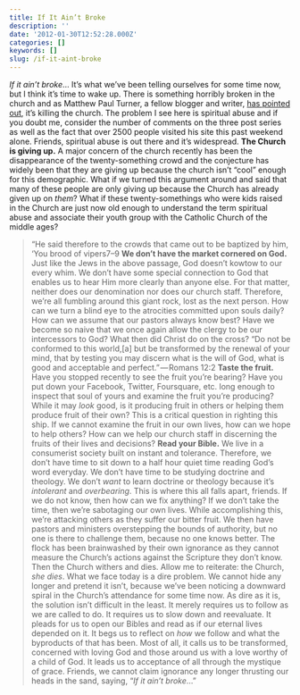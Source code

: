 ```yaml
---
title: If It Ain’t Broke
description: ''
date: '2012-01-30T12:52:28.000Z'
categories: []
keywords: []
slug: /if-it-aint-broke
---
```

_If it ain’t broke_… It’s what we’ve been telling ourselves for some time now, but I think it’s time to wake up. There is something horribly broken in the church and as Matthew Paul Turner, a fellow blogger and writer, [has pointed out](http://matthewpaulturner.net/jesus-needs-new-pr/spiritual-abuse-must-stop-a-blog-post/), it’s killing the church. The problem I see here is spiritual abuse and if you doubt me, consider the number of comments on the three post series as well as the fact that over 2500 people visited his site this past weekend alone. Friends, spiritual abuse is out there and it’s widespread.
**The Church is giving up.** A major concern of the church recently has been the disappearance of the twenty-something crowd and the conjecture has widely been that they are giving up because the church isn’t “cool” enough for this demographic. What if we turned this argument around and said that many of these people are only giving up because the Church has already given up on _them_? What if these twenty-somethings who were kids raised in the Church are just now old enough to understand the term spiritual abuse and associate their youth group with the Catholic Church of the middle ages?
> “He said therefore to the crowds that came out to be baptized by him, ‘You brood of vipers7–9
**We don’t have the market cornered on God.** Just like the Jews in the above passage, God doesn’t kowtow to our every whim. We don’t have some special connection to God that enables us to hear Him more clearly than anyone else. For that matter, neither does our denomination nor does our church staff. Therefore, we’re all fumbling around this giant rock, lost as the next person. How can we turn a blind eye to the atrocities committed upon souls daily? How can we assume that our pastors always know best? Have we become so naive that we once again allow the clergy to be our intercessors to God? What then did Christ do on the cross?
> “Do not be conformed to this world,\[a\] but be transformed by the renewal of your mind, that by testing you may discern what is the will of God, what is good and acceptable and perfect.” — Romans 12:2
**Taste the fruit.** Have you stopped recently to see the fruit you’re bearing? Have you put down your Facebook, Twitter, Foursquare, etc. long enough to inspect that soul of yours and examine the fruit you’re producing? While it may _look_ good, is it producing fruit in others or helping them produce fruit of their own? This is a critical question in righting this ship. If we cannot examine the fruit in our own lives, how can we hope to help others? How can we help our church staff in discerning the fruits of their lives and decisions?
**Read your Bible.** We live in a consumerist society built on instant and tolerance. Therefore, we don’t have time to sit down to a half hour quiet time reading God’s word everyday. We don’t have time to be studying doctrine and theology. We don’t _want_ to learn doctrine or theology because it’s _intolerant_ and _overbearing_. This is where this all falls apart, friends. If we do not know, then how can we fix anything? If we don’t take the time, then we’re sabotaging our own lives. While accomplishing this, we’re attacking others as they suffer our bitter fruit. We then have pastors and ministers overstepping the bounds of authority, but no one is there to challenge them, because no one knows better. The flock has been brainwashed by their own ignorance as they cannot measure the Church’s actions against the Scripture they don’t know. Then the Church withers and dies. Allow me to reiterate: the Church, _she dies_.
What we face today is a dire problem. We cannot hide any longer and pretend it isn’t, because we’ve been noticing a downward spiral in the Church’s attendance for some time now. As dire as it is, the solution isn’t difficult in the least. It merely requires us to follow as we are called to do. It requires us to slow down and reevaluate. It pleads for us to open our Bibles and read as if our eternal lives depended on it. It begs us to reflect on _how_ we follow and what the byproducts of that has been. Most of all, it calls us to be transformed, concerned with loving God and those around us with a love worthy of a child of God. It leads us to acceptance of all through the mystique of grace. Friends, we cannot claim ignorance any longer thrusting our heads in the sand, saying, “_If it ain’t broke_…”
